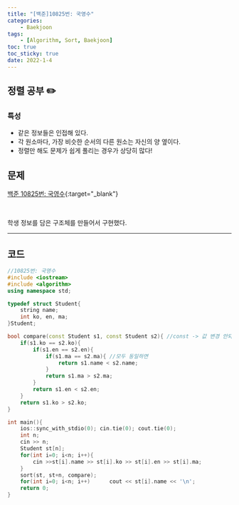 ```yaml
---
title: "[백준]10825번: 국영수"
categories:
    - Baekjoon
tags:
    - [Algorithm, Sort, Baekjoon]
toc: true
toc_sticky: true
date: 2022-1-4
---
```



## 정렬 공부 ✏️

### 특성
- 같은 정보들은 인접해 있다.
- 각 원소마다, 가장 비슷한 순서의 다른 원소는 자신의 양 옆이다.
- 정렬만 해도 문제가 쉽게 풀리는 경우가 상당히 많다!


## 문제

[백준 10825번: 국영수](https://www.acmicpc.net/problem/10825){:target="_blank"}


<br>

학생 정보를 담은 구조체를 만들어서 구현했다. 

---


## 코드

```cpp
//10825번: 국영수
#include <iostream>
#include <algorithm>
using namespace std;

typedef struct Student{
    string name;
    int ko, en, ma;
}Student;

bool compare(const Student s1, const Student s2){ //const -> 값 변경 안되도록⭐️
    if(s1.ko == s2.ko){
        if(s1.en == s2.en){
            if(s1.ma == s2.ma){ //모두 동일하면
                return s1.name < s2.name;
            }
            return s1.ma > s2.ma;
        }
        return s1.en < s2.en;
    }
    return s1.ko > s2.ko;
}

int main(){
    ios::sync_with_stdio(0); cin.tie(0); cout.tie(0);
    int n;
    cin >> n;
    Student st[n];
    for(int i=0; i<n; i++){
        cin >>st[i].name >> st[i].ko >> st[i].en >> st[i].ma;
    }
    sort(st, st+n, compare);
    for(int i=0; i<n; i++)      cout << st[i].name << '\n';
    return 0;
}
``` 

